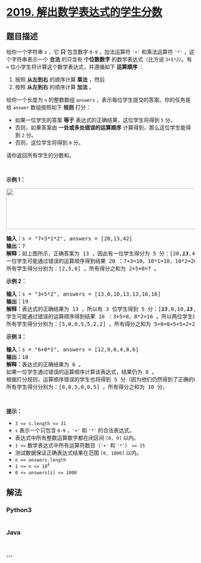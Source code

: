 # [2019. 解出数学表达式的学生分数](https://leetcode-cn.com/problems/the-score-of-students-solving-math-expression)

## 题目描述

<!-- 这里写题目描述 -->

<p>给你一个字符串&nbsp;<code>s</code>&nbsp;，它 <strong>只</strong> 包含数字&nbsp;<code>0-9</code>&nbsp;，加法运算符&nbsp;<code>'+'</code>&nbsp;和乘法运算符&nbsp;<code>'*'</code>&nbsp;，这个字符串表示一个&nbsp;<strong>合法</strong>&nbsp;的只含有&nbsp;<strong>个位数</strong><strong>数字</strong>&nbsp;的数学表达式（比方说&nbsp;<code>3+5*2</code>）。有 <code>n</code>&nbsp;位小学生将计算这个数学表达式，并遵循如下 <strong>运算顺序</strong>&nbsp;：</p>

<ol>
	<li>按照 <strong>从左到右</strong>&nbsp;的顺序计算 <strong>乘法</strong>&nbsp;，然后</li>
	<li>按照 <strong>从左到右</strong>&nbsp;的顺序计算 <strong>加法</strong>&nbsp;。</li>
</ol>

<p>给你一个长度为 <code>n</code>&nbsp;的整数数组&nbsp;<code>answers</code>&nbsp;，表示每位学生提交的答案。你的任务是给 <code>answer</code>&nbsp;数组按照如下 <strong>规则</strong>&nbsp;打分：</p>

<ul>
	<li>如果一位学生的答案 <strong>等于</strong>&nbsp;表达式的正确结果，这位学生将得到 <code>5</code>&nbsp;分。</li>
	<li>否则，如果答案由&nbsp;<strong>一处或多处错误的运算顺序</strong>&nbsp;计算得到，那么这位学生能得到 <code>2</code>&nbsp;分。</li>
	<li>否则，这位学生将得到 <code>0</code>&nbsp;分。</li>
</ul>

<p>请你返回所有学生的分数和。</p>

<p>&nbsp;</p>

<p><strong>示例 1：</strong></p>

<p><img alt="" src="https://assets.leetcode.com/uploads/2021/09/17/student_solving_math.png" style="width: 678px; height: 109px;"></p>

<pre><b>输入：</b>s = "7+3*1*2", answers = [20,13,42]
<b>输出：</b>7
<b>解释：</b>如上图所示，正确答案为 13 ，因此有一位学生得分为 5 分：[20,<em><strong>13</strong></em>,42] 。
一位学生可能通过错误的运算顺序得到结果 20 ：7+3=10，10*1=10，10*2=20 。所以这位学生得分为 2 分：[<em><strong>20</strong></em>,13,42] 。
所有学生得分分别为：[2,5,0] 。所有得分之和为 2+5+0=7 。
</pre>

<p><strong>示例 2：</strong></p>

<pre><b>输入：</b>s = "3+5*2", answers = [13,0,10,13,13,16,16]
<b>输出：</b>19
<b>解释：</b>表达式的正确结果为 13 ，所以有 3 位学生得到 5 分：[<em><strong>13</strong></em>,0,10,<em><strong>13</strong></em>,<em><strong>13</strong></em>,16,16] 。
学生可能通过错误的运算顺序得到结果 16 ：3+5=8，8*2=16 。所以两位学生得到 2 分：[13,0,10,13,13,<em><strong>16</strong></em>,<em><strong>16</strong></em>] 。
所有学生得分分别为：[5,0,0,5,5,2,2] 。所有得分之和为 5+0+0+5+5+2+2=19 。
</pre>

<p><strong>示例 3：</strong></p>

<pre><b>输入：</b>s = "6+0*1", answers = [12,9,6,4,8,6]
<b>输出：</b>10
<b>解释：</b>表达式的正确结果为 6 。
如果一位学生通过错误的运算顺序计算该表达式，结果仍为 6 。
根据打分规则，运算顺序错误的学生也将得到 5 分（因为他们仍然得到了正确的结果），而不是 2 分。
所有学生得分分别为：[0,0,5,0,0,5] 。所有得分之和为 10 分。
</pre>

<p>&nbsp;</p>

<p><strong>提示：</strong></p>

<ul>
	<li><code>3 &lt;= s.length &lt;= 31</code></li>
	<li><code>s</code>&nbsp;表示一个只包含&nbsp;<code>0-9</code>&nbsp;，<code>'+'</code>&nbsp;和&nbsp;<code>'*'</code>&nbsp;的合法表达式。</li>
	<li>表达式中所有整数运算数字都在闭区间&nbsp;<code>[0, 9]</code>&nbsp;以内。</li>
	<li><code>1 &lt;=</code>&nbsp;数学表达式中所有运算符数目（<code>'+'</code> 和&nbsp;<code>'*'</code>）&nbsp;<code>&lt;= 15</code></li>
	<li>测试数据保证正确表达式结果在范围&nbsp;<code>[0, 1000]</code>&nbsp;以内。</li>
	<li><code>n == answers.length</code></li>
	<li><code>1 &lt;= n &lt;= 10<sup>4</sup></code></li>
	<li><code>0 &lt;= answers[i] &lt;= 1000</code></li>
</ul>


## 解法

<!-- 这里可写通用的实现逻辑 -->

<!-- tabs:start -->

### **Python3**

<!-- 这里可写当前语言的特殊实现逻辑 -->

```python

```

### **Java**

<!-- 这里可写当前语言的特殊实现逻辑 -->

```java

```

### **...**

```

```

<!-- tabs:end -->
